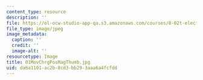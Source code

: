 ```yaml
---
content_type: resource
description: ''
file: https://ol-ocw-studio-app-qa.s3.amazonaws.com/courses/8-02t-electricity-and-magnetism-spring-2005/da6a1101ac2b8cd3bb293aaa6a4fcfdd_01MovChrgPosMagThumb.jpg
file_type: image/jpeg
image_metadata:
  caption: ''
  credit: ''
  image-alt: ''
resourcetype: Image
title: 01MovChrgPosMagThumb.jpg
uid: da6a1101-ac2b-8cd3-bb29-3aaa6a4fcfdd
---
```

